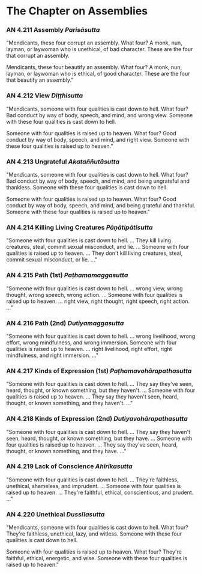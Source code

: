 # The Chapter on Assemblies


### AN 4.211 Assembly *Parisāsutta*

"Mendicants, these four corrupt an assembly. What four? A monk, nun,
layman, or laywoman who is unethical, of bad character. These are the
four that corrupt an assembly.

Mendicants, these four beautify an assembly. What four? A monk, nun,
layman, or laywoman who is ethical, of good character. These are the
four that beautify an assembly."

<!--pg-->
### AN 4.212 View *Diṭṭhisutta*

"Mendicants, someone with four qualities is cast down to hell. What
four? Bad conduct by way of body, speech, and mind, and wrong view.
Someone with these four qualities is cast down to hell.

Someone with four qualities is raised up to heaven. What four? Good
conduct by way of body, speech, and mind, and right view. Someone with
these four qualities is raised up to heaven."

<!--pg-->
### AN 4.213 Ungrateful *Akataññutāsutta*

"Mendicants, someone with four qualities is cast down to hell. What
four? Bad conduct by way of body, speech, and mind, and being ungrateful
and thankless. Someone with these four qualities is cast down to hell.

Someone with four qualities is raised up to heaven. What four? Good
conduct by way of body, speech, and mind, and being grateful and
thankful. Someone with these four qualities is raised up to heaven."

<!--pg-->
### AN 4.214 Killing Living Creatures *Pāṇātipātīsutta*

"Someone with four qualities is cast down to hell. ... They kill living
creatures, steal, commit sexual misconduct, and lie. ... Someone with
four qualities is raised up to heaven. ... They don't kill living
creatures, steal, commit sexual misconduct, or lie. ..."

<!--pg-->
### AN 4.215 Path (1st) *Paṭhamamaggasutta*

"Someone with four qualities is cast down to hell. ... wrong view, wrong
thought, wrong speech, wrong action. ... Someone with four qualities is
raised up to heaven. ... right view, right thought, right speech, right
action. ..."

<!--pg-->
### AN 4.216 Path (2nd) *Dutiyamaggasutta*

"Someone with four qualities is cast down to hell. ... wrong livelihood,
wrong effort, wrong mindfulness, and wrong immersion. Someone with four
qualities is raised up to heaven. ... right livelihood, right effort,
right mindfulness, and right immersion. ..."

<!--pg-->
### AN 4.217 Kinds of Expression (1st) *Paṭhamavohārapathasutta*

"Someone with four qualities is cast down to hell. ... They say they've
seen, heard, thought, or known something, but they haven't. ... Someone
with four qualities is raised up to heaven. ... They say they haven't
seen, heard, thought, or known something, and they haven't. ..."

<!--pg-->
### AN 4.218 Kinds of Expression (2nd) *Dutiyavohārapathasutta*

"Someone with four qualities is cast down to hell. ... They say they
haven't seen, heard, thought, or known something, but they have. ...
Someone with four qualities is raised up to heaven. ... They say they've
seen, heard, thought, or known something, and they have. ..."

<!--pg-->
### AN 4.219 Lack of Conscience *Ahirikasutta*

"Someone with four qualities is cast down to hell. ... They're
faithless, unethical, shameless, and imprudent. ... Someone with four
qualities is raised up to heaven. ... They're faithful, ethical,
conscientious, and prudent. ..."

<!--pg-->
### AN 4.220 Unethical *Dussīlasutta*

"Mendicants, someone with four qualities is cast down to hell. What
four? They're faithless, unethical, lazy, and witless. Someone with
these four qualities is cast down to hell.

Someone with four qualities is raised up to heaven. What four? They're
faithful, ethical, energetic, and wise. Someone with these four
qualities is raised up to heaven."

